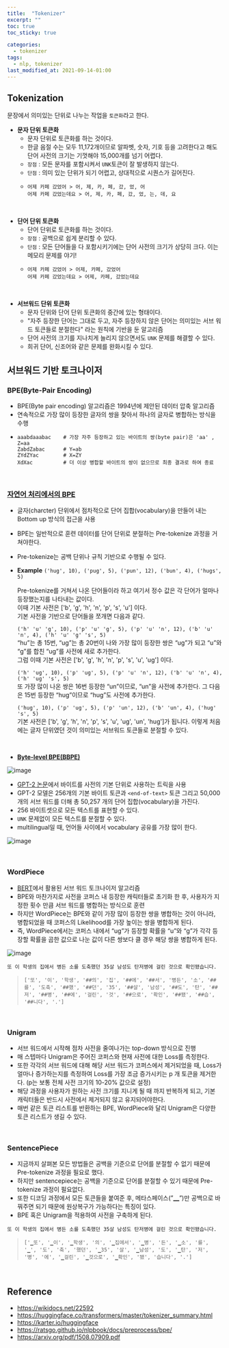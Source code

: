 ```yaml
---
title:  "Tokenizer"
excerpt: ""
toc: true
toc_sticky: true

categories:
  - tokenizer
tags:
  - nlp, tokenizer
last_modified_at: 2021-09-14-01:00
---
```


## Tokenization

문장에서 의미있는 단위로 나누는 작업을 `토큰화`라고 한다.    

- **문자 단위 토큰화**
  - 문자 단위로 토큰화를 하는 것이다.
  - 한글 음절 수는 모두 11,172개이므로 알파벳, 숫자, 기호 등을 고려한다고 해도 단어 사전의 크기는 기껏해야 15,000개를 넘기 어렵다.
  - `장점` : 모든 문자를 포함시켜서 `UNK`토큰이 잘 발생하지 않는다.
  - `단점` : 의미 있는 단위가 되기 어렵고, 상대적으로 시퀀스가 길어진다.
  - 
    ```
    어제 카페 갔었어 > 어, 제, 카, 페, 갔, 었, 어
    어제 카페 갔었는데요 > 어, 제, 카, 페, 갔, 었, 는, 데, 요
    ```
  
<br>
    
- **단어 단위 토큰화**
  - 단어 단위로 토큰화를 하는 것이다.
  - `장점` : 공백으로 쉽게 분리할 수 있다.
  - `단점` : 모든 단어들을 다 포함시키기에는 단어 사전의 크기가 상당히 크다. 이는 메모리 문제를 야기!
  - 
    ```
    어제 카페 갔었어 > 어제, 카페, 갔었어
    어제 카페 갔었는데요 > 어제, 카페, 갔었는데요
    ```
    
    
    
<br>
    
- **서브워드 단위 토큰화**
  - 문자 단위와 단어 단위 토큰화의 중간에 있는 형태이다.
  - "자주 등장한 단어는 그대로 두고, 자주 등장하지 않은 단어는 의미있는 서브 워드 토큰들로 분절한다" 라는 원칙에 기반을 둔 알고리즘
  - 단어 사전의 크기를 지나치게 늘리지 않으면서도 `UNK` 문제를 해결할 수 있다.
  - 희귀 단어, 신조어와 같은 문제를 완화시킬 수 있다. 
  
  
  
## 서브워드 기반 토크나이저

### BPE(Byte-Pair Encoding)
- BPE(Byte pair encoding) 알고리즘은 1994년에 제안된 데이터 압축 알고리즘
- 연속적으로 가장 많이 등장한 글자의 쌍을 찾아서 하나의 글자로 병합하는 방식을 수행
- 
  ```
  aaabdaaabac    # 가장 자주 등장하고 있는 바이트의 쌍(byte pair)은 'aa' , Z=aa
  ZabdZabac      # Y=ab
  ZYdZYac        # X=ZY
  XdXac          # 더 이상 병합할 바이트의 쌍이 없으므로 최종 결과로 하여 종료
  ```
  
<br>
  
  
### [자연어 처리에서의 BPE](https://arxiv.org/abs/1508.07909)
- 글자(charcter) 단위에서 점차적으로 단어 집합(vocabulary)을 만들어 내는 Bottom up 방식의 접근을 사용
- BPE는 일반적으로 훈련 데이터를 단어 단위로 분절하는 Pre-tokenize 과정을 거쳐야한다. 
- Pre-tokenize는 공백 단위나 규칙 기반으로 수행될 수 있다.
- **Example** 
  `('hug', 10), ('pug', 5), ('pun', 12), ('bun', 4), ('hugs', 5)`         

  Pre-tokenize를 거쳐서 나온 단어들이라 하고 여기서 정수 값은 각 단어가 얼마나 등장했는지를 나타내는 값이다.  
  이때 기본 사전은 ['b', 'g', 'h', 'n', 'p', 's', 'u'] 이다.    
  기본 사전을 기반으로 단어들을 쪼개면 다음과 같다.    
  
  `('h' 'u' 'g', 10), ('p' 'u' 'g', 5), ('p' 'u' 'n', 12), ('b' 'u' 'n', 4), ('h' 'u' 'g' 's', 5)`    
  “hu”는 총 15번, “ug”는 총 20번이 나와 가장 많이 등장한 쌍은 “ug”가 되고 “u”와 “g”를 합친 “ug”를 사전에 새로 추가한다.  
  그럼 이때 기본 사전은 ['b', 'g', 'h', 'n', 'p', 's', 'u', 'ug'] 이다.
  
  `('h' 'ug', 10), ('p' 'ug', 5), ('p' 'u' 'n', 12), ('b' 'u' 'n', 4), ('h' 'ug' 's', 5)`  
  또 가장 많이 나온 쌍은 16번 등장한 “un”이므로, “un”을 사전에 추가한다. 그 다음은 15번 등장한 “hug”이므로 “hug”도 사전에 추가한다.  
  
  `('hug', 10), ('p' 'ug', 5), ('p' 'un', 12), ('b' 'un', 4), ('hug' 's', 5)`  
  기본 사전은 ['b', 'g', 'h', 'n', 'p', 's', 'u', 'ug', 'un', 'hug']가 됩니다.
  이렇게 처음에는 글자 단위였던 것이 의미있는 서브워드 토큰들로 분절할 수 있다.
  
<br>

- **[Byte-level BPE(BBPE)](https://arxiv.org/pdf/1909.03341.pdf)**  
  
![image](https://user-images.githubusercontent.com/54731898/133186594-e4f0a5d8-65a2-4ba5-b6a2-09be7bdc6757.png)    

  -  [GPT-2 논문](https://cdn.openai.com/better-language-models/language_models_are_unsupervised_multitask_learners.pdf)에서 바이트를 사전의 기본 단위로 사용하는 트릭을 사용
  -  GPT-2 모델은 256개의 기본 바이트 토큰과 `<end-of-text>` 토큰 그리고 50,000 개의 서브 워드를 더해 총 50,257 개의 단어 집합(vocabulary)을 가진다.
  -  256 바이트셋으로 모든 텍스트를 표현할 수 있다.  
  -  `UNK` 문제없이 모든 텍스트를 분절할 수 있다. 
  -  multilingual일 때, 언어들 사이에서 vocabulary 공유를 가장 많이 한다.  


    
   ![image](https://user-images.githubusercontent.com/54731898/133136459-f1b4fdbf-d9d4-4976-842e-c00cbf657624.png)


<br>

### WordPiece
-  [BERT](https://arxiv.org/abs/1810.04805)에서 활용된 서브 워드 토크나이저 알고리즘
-  BPE와 마찬가지로 사전을 코퍼스 내 등장한 캐릭터들로 초기화 한 후, 사용자가 지정한 횟수 만큼 서브 워드를 병합하는 방식으로 훈련
-  하지만 WordPiece는 BPE와 같이 가장 많이 등장한 쌍을 병합하는 것이 아니라, 병합되었을 때 코퍼스의 Likelihood를 가장 높이는 쌍을 병합하게 된다.
-  즉, WordPiece에서는 코퍼스 내에서 “ug”가 등장할 확률을 “u”와 “g”가 각각 등장할 확률을 곱한 값으로 나눈 값이 다른 쌍보다 클 경우 해당 쌍을 병합하게 된다.  

  ![image](https://user-images.githubusercontent.com/54731898/133140262-f0afdedc-e54e-4564-a88d-134163c0a219.png)  

`또 이 학생의 집에서 병든 소를 도축했던 35살 남성도 탄저병에 걸린 것으로 확인됐습니다.`   
>`['또', '이', '학생', '##의', '집', '##에', '##서', '병든', '소', '##를', '도축', '##했', '##던', '35', '##살', '남성', '##도', '탄', '##저', '##병', '##에', '걸린', '것', '##으로', '확인', '##됐', '##습', '##니다', '.']`  

<br>

### Unigram
- 서브 워드에서 시작해 점차 사전을 줄여나가는 top-down 방식으로 진행
- 매 스텝마다 Unigram은 주어진 코퍼스와 현재 사전에 대한 Loss를 측정한다.
- 또한 각각의 서브 워드에 대해 해당 서브 워드가 코퍼스에서 제거되었을 때, Loss가 얼마나 증가하는지를 측정하여 Loss를 가장 조금 증가시키는 p 개 토큰을 제거한다. (p는 보통 전체 사전 크기의 10-20% 값으로 설정)
- 해당 과정을 사용자가 원하는 사전 크기를 지니게 될 때 까지 반복하게 되고, 기본 캐릭터들은 반드시 사전에서 제거되지 않고 유지되어야한다.
- 매번 같은 토큰 리스트를 반환하는 BPE, WordPiece와 달리 Unigram은 다양한 토큰 리스트가 생길 수 있다.

<br>

### SentencePiece
- 지금까지 살펴본 모든 방법들은 공백을 기준으로 단어를 분절할 수 없기 때문에 Pre-tokenize 과정을 필요로 했다.
- 하지만 sentencepiece는 공백을 기준으로 단어를 분절할 수 있기 때문에 Pre-tokenize 과정이 필요없다.
- 또한 디코딩 과정에서 모든 토큰들을 붙여준 후,  메타스페이스(”▁”)만 공백으로 바꿔주면 되기 때문에 원상복구가 가능하다는 특징이 있다.    
- BPE 혹은 Unigram을 적용하여 사전을 구축하게 된다.  
  
  
`또 이 학생의 집에서 병든 소를 도축했던 35살 남성도 탄저병에 걸린 것으로 확인됐습니다.`   
>`['▁또', '▁이', '▁학생', '의', '▁집에서', '▁병', '든', '▁소', '를', '▁', '도', '축', '했던', '▁35', '살', '▁남성', '도', '▁탄', '저', '병', '에', '▁걸린', '▁것으로', '▁확인', '됐', '습니다', '.']`

<br>

## Reference
- https://wikidocs.net/22592
- https://huggingface.co/transformers/master/tokenizer_summary.html
- https://karter.io/huggingface
- https://ratsgo.github.io/nlpbook/docs/preprocess/bpe/
- https://arxiv.org/pdf/1508.07909.pdf
